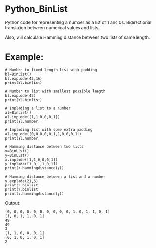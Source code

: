 # Python_BinList
Python code for representing a number as a list of 1 and 0s. Bidirectional translation between numerical values and lists.

Also, will calculate Hamming distance between two lists of same length.

# Example:
```
# Number to fixed length list with padding
bl=BinList()
bl.explode(45,16)
print(bl.binlist)

# Number to list with smallest possible length 
bl.explode(45)
print(bl.binlist)

# Imploding a list to a number
al=BinList()
al.implode([1,1,0,0,0,1])
print(al.number)

# Imploding list with some extra padding
al.implode([0,0,0,0,0,1,1,0,0,0,1])
print(al.number)

# Hamming distance between two lists
x=BinList()
y=BinList()
x.implode([1,1,0,0,0,1])
y.implode([1,0,1,1,0,1])
print(x.hammingdistance(y))

# Hamming distance between a list and a number
y.explode(21,6)
print(x.binlist)
print(y.binlist)	
print(x.hammingdistance(y))
```

Output:
```
[0, 0, 0, 0, 0, 0, 0, 0, 0, 0, 1, 0, 1, 1, 0, 1]
[1, 0, 1, 1, 0, 1]
49
49
3
[1, 1, 0, 0, 0, 1]
[0, 1, 0, 1, 0, 1]
2
```
